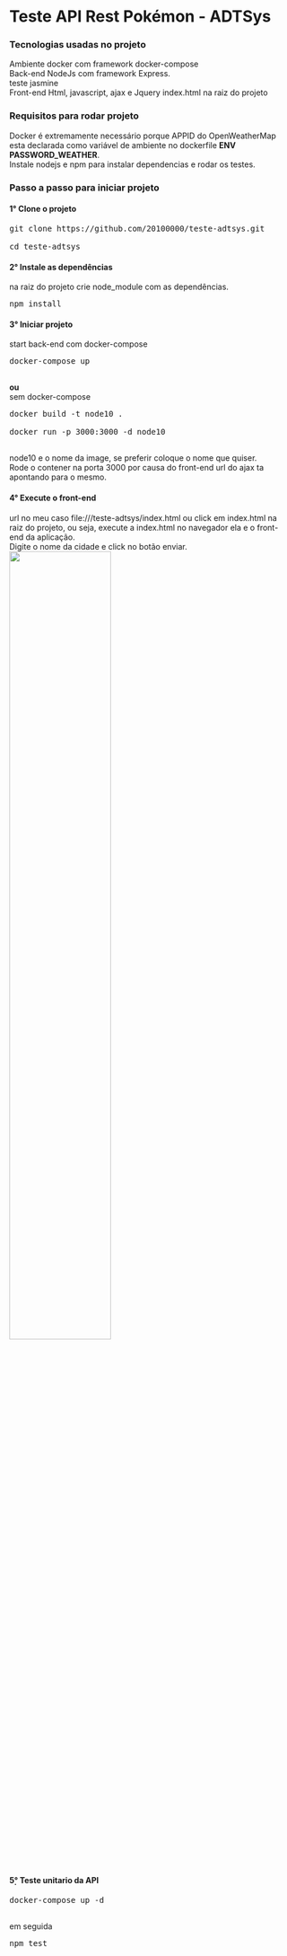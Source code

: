 <h1>Teste API Rest Pokémon - ADTSys</h1>

<h3>Tecnologias usadas no projeto</h3>
Ambiente docker com framework docker-compose<br/>
Back-end NodeJs com framework Express.<br/>
teste jasmine<br/>
Front-end Html, javascript, ajax e Jquery index.html na raiz do projeto

<h3>Requisitos para rodar projeto</h3>
Docker é extremamente necessário porque APPID do OpenWeatherMap
 esta declarada como variável de ambiente no dockerfile <strong>ENV PASSWORD_WEATHER</strong>.<br/>
 Instale nodejs e npm para instalar dependencias e rodar os testes.

<h3>Passo a passo para iniciar projeto 
<h4>1° Clone o projeto</h4> 
<pre>
git clone https://github.com/20100000/teste-adtsys.git<br/>
cd teste-adtsys
</pre>
<h4>2° Instale as dependências</h4>  
na raiz do projeto
crie node_module com as dependências.<br/>
<pre>
npm install
</pre>
<h4>3° Iniciar projeto</h4>
start back-end com docker-compose <br/>
<pre>
docker-compose up<br/>
</pre>
<strong>ou</strong><br/>
sem docker-compose<br/>
<pre>
docker build -t node10 . <br/>
docker run -p 3000:3000 -d node10<br/>
</pre>
node10 e o nome da image, se preferir coloque o nome que quiser.<br/>
Rode o contener na porta 3000 por causa do front-end url do ajax ta apontando para o mesmo.<br/>

<h4>4° Execute o front-end</h4>
url no meu caso file:///teste-adtsys/index.html ou
click em index.html na raiz do projeto, ou seja, execute a index.html no navegador ela e o front-end da aplicação.<br/>
Digite o nome da cidade e click no botão enviar.
<img src="img/res.png" width="60%"/>

<h4>5̣° Teste unitario da API</h4>
<pre>
docker-compose up -d<br/>
</pre>
em seguida<br>
<pre>
npm test
</pre>